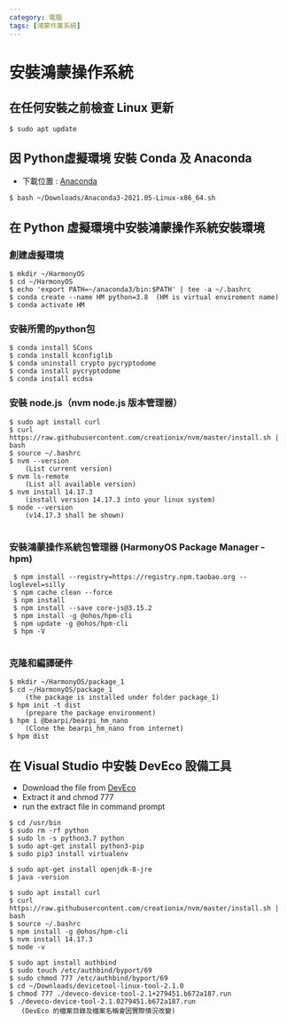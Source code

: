 ```yaml
---
category: 電腦
tags: [鴻蒙作業系統]
---
```



# 安裝鴻蒙操作系統

## 在任何安裝之前檢查 **Linux** 更新

```
$ sudo apt update
```

## 因 **Python虛擬環境** 安裝 **Conda** 及 **Anaconda**


- 下載位置 :  [Anaconda](https://www.anaconda.com/products/individual#linux)

```
$ bash ~/Downloads/Anaconda3-2021.05-Linux-x86_64.sh
```

## 在 **Python** 虛擬環境中安裝鴻蒙操作系統安裝環境


### 創建虛擬環境
```
$ mkdir ~/HarmonyOS
$ cd ~/HarmonyOS
$ echo 'export PATH=~/anaconda3/bin:$PATH' | tee -a ~/.bashrc
$ conda create --name HM python=3.8  (HM is virtual enviroment name)
$ conda activate HM	

```

### 安裝所需的python包
```
$ conda install SCons
$ conda install kconfiglib
$ conda uninstall crypto pycryptodome
$ conda install pycryptodome
$ conda install ecdsa

```

### 安裝 **node.js**（nvm node.js 版本管理器）
```
$ sudo apt install curl
$ curl https://raw.githubusercontent.com/creationix/nvm/master/install.sh | bash
$ source ~/.bashrc
$ nvm --version 
	(List current version)
$ nvm ls-remote 
	(List all available version)
$ nvm install 14.17.3 
	(install version 14.17.3 into your linux system)
$ node --version 
	(v14.17.3 shall be shown)
	
```

### 安裝鴻蒙操作系統包管理器 (HarmonyOS Package Manager - hpm)
```
 $ npm install --registry=https://registry.npm.taobao.org --loglevel=silly
 $ npm cache clean --force
 $ npm install
 $ npm install --save core-js@3.15.2
 $ npm install -g @ohos/hpm-cli
 $ npm update -g @ohos/hpm-cli
 $ hpm -V
 
```
### 克隆和編譯硬件
```
$ mkdir ~/HarmonyOS/package_1	        
$ cd ~/HarmonyOS/package_1	        
	(the package is installed under folder package_1)
$ hpm init -t dist					
	(prepare the package environment)
$ hpm i @bearpi/bearpi_hm_nano		
	(Clone the bearpi_hm_nano from internet)
$ hpm dist

```
## 在 **Visual Studio** 中安裝 **DevEco** 設備工具

- Download the file from [DevEco](https://device.harmonyos.com/cn/ide#download_release)
- Extract it and chmod 777
- run the extract file in command prompt

```
$ cd /usr/bin
$ sudo rm -rf python
$ sudo ln -s python3.7 python
$ sudo apt-get install python3-pip
$ sudo pip3 install virtualenv

$ sudo apt-get install openjdk-8-jre
$ java -version

$ sudo apt install curl
$ curl https://raw.githubusercontent.com/creationix/nvm/master/install.sh | bash
$ source ~/.bashrc
$ npm install -g @ohos/hpm-cli
$ nvm install 14.17.3 
$ node -v

$ sudo apt install authbind
$ sudo touch /etc/authbind/byport/69
$ sudo chmod 777 /etc/authbind/byport/69
$ cd ~/Downloads/devicetool-linux-tool-2.1.0
$ chmod 777 ./deveco-device-tool-2.1+279451.b672a187.run
$ ./deveco-device-tool-2.1.0279451.b672a187.run
   (DevEco 的檔案目錄及檔案名稱會因實際情況改變)
   
```

